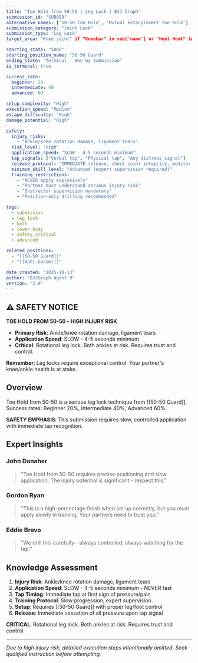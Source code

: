 ```yaml
---
title: "Toe Hold from 50-50 | Leg Lock | BJJ Graph"
submission_id: "SUB089"
alternative_names: ['50-50 Toe Hold', 'Mutual Entanglement Toe Hold']
submission_category: "Joint Lock"
submission_type: "Leg Lock"
target_area: "Knee joint" if "Kneebar" in sub['name'] or "Heel Hook" in sub['name'] else "Ankle and foot"

starting_state: "S008"
starting_position_name: "50-50 Guard"
ending_state: "Terminal - Won by Submission"
is_terminal: true

success_rate:
  beginner: 20
  intermediate: 40
  advanced: 60

setup_complexity: "High"
execution_speed: "Medium"
escape_difficulty: "High"
damage_potential: "High"

safety:
  injury_risks:
    - "Ankle/knee rotation damage, ligament tears"
  risk_level: "High"
  application_speed: "SLOW - 4-5 seconds minimum"
  tap_signals: ["Verbal tap", "Physical tap", "Any distress signal"]
  release_protocol: "IMMEDIATE release, check joint integrity, monitor for injury"
  minimum_skill_level: "Advanced (expert supervision required)"
  training_restrictions:
    - "NEVER apply explosively"
    - "Partner must understand serious injury risk"
    - "Instructor supervision mandatory"
    - "Position-only drilling recommended"

tags:
  - submission
  - leg_lock
  - both
  - lower_body
  - safety_critical
  - advanced

related_positions:
  - "[[50-50 Guard]]"
  - "[[Ashi Garami]]"

date_created: "2025-10-13"
author: "BJJGraph Agent 9"
version: "2.0"
---
```


## ⚠️ SAFETY NOTICE

**TOE HOLD FROM 50-50 - HIGH INJURY RISK**

- **Primary Risk**: Ankle/knee rotation damage, ligament tears
- **Application Speed**: SLOW - 4-5 seconds minimum
- **Critical**: Rotational leg lock. Both ankles at risk. Requires trust and control.

**Remember**: Leg locks require exceptional control. Your partner's knee/ankle health is at stake.

## Overview

Toe Hold from 50-50 is a serious leg lock technique from [[50-50 Guard]]. Success rates: Beginner 20%, Intermediate 40%, Advanced 60%.

**SAFETY EMPHASIS**: This submission requires slow, controlled application with immediate tap recognition.

## Expert Insights

### John Danaher
> "Toe Hold from 50-50 requires precise positioning and slow application. The injury potential is significant - respect this."

### Gordon Ryan
> "This is a high-percentage finish when set up correctly, but you must apply slowly in training. Your partners need to trust you."

### Eddie Bravo
> "We drill this carefully - always controlled, always watching for the tap."

## Knowledge Assessment

1. **Injury Risk**: Ankle/knee rotation damage, ligament tears
2. **Application Speed**: SLOW - 4-5 seconds minimum - NEVER fast
3. **Tap Timing**: Immediate tap at first sign of pressure/pain
4. **Training Protocol**: Slow progression, expert supervision
5. **Setup**: Requires [[50-50 Guard]] with proper leg/foot control
6. **Release**: Immediate cessation of all pressure upon tap signal

**CRITICAL**: Rotational leg lock. Both ankles at risk. Requires trust and control.

---

*Due to high injury risk, detailed execution steps intentionally omitted. Seek qualified instruction before attempting.*
